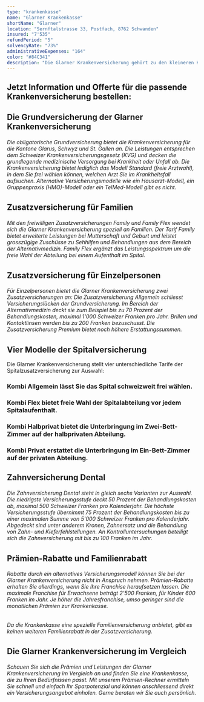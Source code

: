 ```yaml
---
type: "krankenkasse"
name: "Glarner Krankenkasse"
shortName: "Glarner"
location: "Sernftalstrasse 33, Postfach, 8762 Schwanden"
insured: "7'535"
refundPeriod: "5"
solvencyRate: "73%"
administrativeExpenses: "164"
color: "#84C341"
description: "Die Glarner Krankenversicherung gehört zu den kleineren Krankenkassen in der Schweiz und zählt etwas über 7'700 Versicherungsnehmer. Ihren Sitz hat die Krankenkasse im Kanton Glarus. Ihren Kunden bietet die Krankenversicherung neben der obligatorischen Grundversicherung auch freiwillige Zusatzversicherungen an. Unser Vergleich zeigt Ihnen, wie gut die Krankenkasse im Vergleich aufgestellt ist."
---
```


## Jetzt Information und Offerte für die passende Krankenversicherung bestellen:

## Die Grundversicherung der Glarner Krankenversicherung

###### Die obligatorische Grundversicherung bietet die Krankenversicherung für die Kantone Glarus, Schwyz und St. Gallen an. Die Leistungen entsprechen dem Schweizer Krankenversicherungsgesetz (KVG) und decken die grundlegende medizinische Versorgung bei Krankheit oder Unfall ab. Die Krankenversicherung bietet lediglich das Modell Standard (freie Arztwahl), in dem Sie frei wählen können, welchen Arzt Sie im Krankheitsfall aufsuchen. Alternative Versicherungsmodelle wie ein Hausarzt-Modell, ein Gruppenpraxis (HMO)-Modell oder ein TelMed-Modell gibt es nicht.

## Zusatzversicherung für Familien

###### Mit den freiwilligen Zusatzversicherungen Family und Family Flex wendet sich die Glarner Krankenversicherung speziell an Familien. Der Tarif Family bietet erweiterte Leistungen bei Mutterschaft und Geburt und leistet grosszügige Zuschüsse zu Sehhilfen und Behandlungen aus dem Bereich der Alternativmedizin. Family Flex ergänzt das Leistungsspektrum um die freie Wahl der Abteilung bei einem Aufenthalt im Spital.

## Zusatzversicherung für Einzelpersonen

###### Für Einzelpersonen bietet die Glarner Krankenversicherung zwei Zusatzversicherungen an: Die Zusatzversicherung Allgemein schliesst Versicherungslücken der Grundversicherung. Im Bereich der Alternativmedizin deckt sie zum Beispiel bis zu 70 Prozent der Behandlungskosten, maximal 1'000 Schweizer Franken pro Jahr. Brillen und Kontaktlinsen werden bis zu 200 Franken bezuschusst. Die Zusatzversicherung Premium bietet noch höhere Erstattungssummen.

## Vier Modelle der Spitalversicherung

Die Glarner Krankenversicherung stellt vier unterschiedliche Tarife der Spitalzusatzversicherung zur Auswahl:

### Kombi Allgemein lässt Sie das Spital schweizweit frei wählen. 

### Kombi Flex bietet freie Wahl der Spitalabteilung vor jedem Spitalaufenthalt. 

### Kombi Halbprivat bietet die Unterbringung im Zwei-Bett-Zimmer auf der halbprivaten Abteilung.

### Kombi Privat erstattet die Unterbringung im Ein-Bett-Zimmer auf der privaten Abteilung.

## Zahnversicherung Dental

###### Die Zahnversicherung Dental steht in gleich sechs Varianten zur Auswahl. Die niedrigste Versicherungsstufe deckt 50 Prozent der Behandlungskosten ab, maximal 500 Schweizer Franken pro Kalenderjahr. Die höchste Versicherungsstufe übernimmt 75 Prozent der Behandlungskosten bis zu einer maximalen Summe von 5'000 Schweizer Franken pro Kalenderjahr. Abgedeckt sind unter anderem Kronen, Zahnersatz und die Behandlung von Zahn- und Kieferfehlstellungen. An Kontrolluntersuchungen beteiligt sich die Zahnversicherung mit bis zu 100 Franken im Jahr.

## Prämien-Rabatte und Familienrabatt

###### Rabatte durch ein alternatives Versicherungsmodell können Sie bei der Glarner Krankenversicherung nicht in Anspruch nehmen. Prämien-Rabatte erhalten Sie allerdings, wenn Sie Ihre Franchise heraufsetzen lassen. Die maximale Franchise für Erwachsene beträgt 2'500 Franken, für Kinder 600 Franken im Jahr. Je höher die Jahresfranchise, umso geringer sind die monatlichen Prämien zur Krankenkasse.

###### Da die Krankenkasse eine spezielle Familienversicherung anbietet, gibt es keinen weiteren Familienrabatt in der Zusatzversicherung.

## Die Glarner Krankenversicherung im Vergleich

###### Schauen Sie sich die Prämien und Leistungen der Glarner Krankenversicherung im Vergleich an und finden Sie eine Krankenkasse, die zu Ihren Bedürfnissen passt. Mit unserem Prämien-Rechner ermitteln Sie schnell und einfach Ihr Sparpotenzial und können anschliessend direkt ein Versicherungsangebot einholen. Gerne beraten wir Sie auch persönlich.
